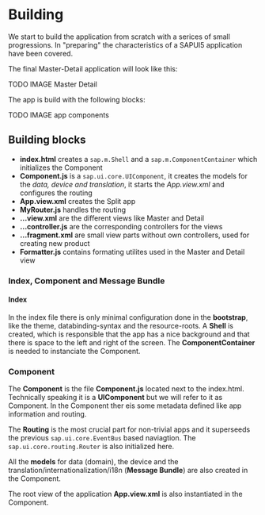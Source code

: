 # Building

We start to build the application from scratch with a serices of small progressions. In "preparing" the characteristics of a SAPUI5 application have been covered.

The final Master-Detail application will look like this:

TODO IMAGE Master Detail

The app is build with the following blocks:

TODO IMAGE app components

## Building blocks
* **index.html** creates a ```sap.m.Shell``` and a ```sap.m.ComponentContainer``` which initializes the Component
* **Component.js** is a ```sap.ui.core.UIComponent```, it creates the models for the _data, device and translation_, it starts the _App.view.xml_ and configures the routing
* **App.view.xml** creates the Split app
* **MyRouter.js** handles the routing
* **...view.xml** are the different views like Master and Detail
* **...controller.js** are the corresponding controllers for the views
* **...fragment.xml** are small view parts without own controllers, used for creating new product
* **Formatter.js** contains formating utilites used in the Master and Detail view

### Index, Component and Message Bundle

#### Index
In the index file there is only minimal configuration done in the **bootstrap**, like the theme, databinding-syntax and the resource-roots. A **Shell** is created, which is responsible that the app has a nice background and that there is space to the left and right of the screen. The **ComponentContainer** is needed to instanciate the Component.

### Component
The **Component** is the file **Component.js** located next to the index.html. Technically speaking it is a **UIComponent** but we will refer to it as Component. In the Component ther eis some metadata defined like app information and routing.

The **Routing** is the most crucial part for non-trivial apps and it superseeds the previous ```sap.ui.core.EventBus``` based naviagtion. The ```sap.ui.core.routing.Router``` is also initialized here.

All the **models** for data (domain), the device and the translation/internationalization/i18n (**Message Bundle**) are also created in the Component.

The root view of the application **App.view.xml** is also instantiated in the Component.